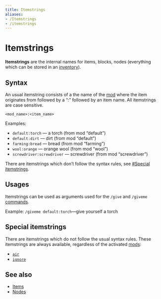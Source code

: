 ```yaml
---
title: Itemstrings
aliases:
- /Itemstrings
- /itemstrings
---
```


# Itemstrings


**Itemstrings** are the internal names for items, blocks, nodes (everything which can be stored in an [inventory](/for-players/inventory)).

Syntax
------

An usual itemstring consists of a the name of the [mod](/for-players/mods) where the item originates from followed by a “:” followed by an item name. All itemstrings are case sensitive.

```
<mod_name>:<item_name>

```


Examples:

*   `default:torch` — a torch (from mod “default”)
*   `default:dirt` — dirt (from mod “default”)
*   `farming:bread` — bread (from mod “farming”)
*   `wool:orange` — orange wool (from mod “wool”)
*   `screwdriver:screwdriver` — screwdriver (from mod “screwdriver”)

There are itemstrings which don’t follow the syntax rules, see [#Special itemstrings](#special-itemstrings).

Usages
------

Itemstrings can be used as arguments used for the `/give` and `/giveme` [commands](/for-players/server-commands).

Example: `/giveme default:torch`—give yourself a torch

Special itemstrings
-------------------

There are itemstrings which do not follow the usual syntax rules. These itemstrings are always available, regardless of the activated [mods](/for-players/mods):

*   [`air`](/for-players/nodes/#air)
*   [`ignore`](/for-players/nodes/#ignore)

See also
--------

*   [Items](/for-players/items)
*   [Nodes](/for-players/nodes)
